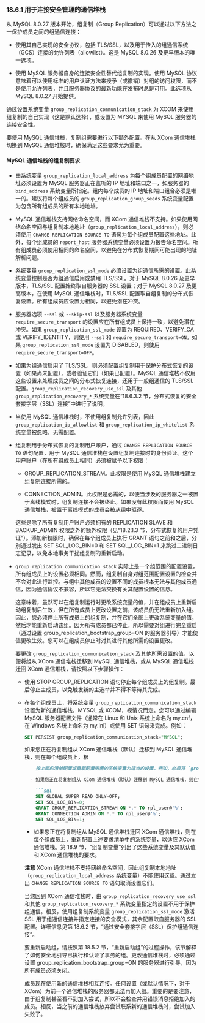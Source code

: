 ### 18.6.1 用于连接安全管理的通信堆栈

从 MySQL 8.0.27 版本开始，组复制（Group Replication）可以通过以下方法之一保护成员之间的组通信连接：

- 使用其自己实现的安全协议，包括 TLS/SSL，以及用于传入的组通信系统（GCS）连接的允许列表（allowlist）。这是 MySQL 8.0.26 及更早版本的唯一选项。
  
- 使用 MySQL 服务器自身的连接安全性替代组复制的实现。使用 MySQL 协议意味着可以使用标准的用户认证方法来授予（或撤销）对组的访问权限，而不是使用允许列表，并且服务器协议的最新功能在发布时总是可用。此选项从 MySQL 8.0.27 开始提供。

通过设置系统变量 `group_replication_communication_stack` 为 XCOM 来使用组复制的自己实现（这是默认选择），或设置为 MYSQL 来使用 MySQL 服务器的连接安全性。

要使用 MySQL 通信堆栈，复制组需要进行以下额外配置。在从 XCom 通信堆栈切换到 MySQL 通信堆栈时，确保满足这些要求尤为重要。

#### MySQL 通信堆栈的组复制要求

- 由系统变量 `group_replication_local_address` 为每个组成员配置的网络地址必须设置为 MySQL 服务器正在监听的 IP 地址和端口之一，如服务器的 `bind_address` 系统变量所指定。组内每个成员的 IP 地址和端口组合必须是唯一的。建议将每个组成员的 `group_replication_group_seeds` 系统变量配置为包含所有组成员的所有本地地址。

- MySQL 通信堆栈支持网络命名空间，而 XCom 通信堆栈不支持。如果使用网络命名空间与组复制本地地址（`group_replication_local_address`），则必须使用 `CHANGE REPLICATION SOURCE TO` 语句为每个组成员配置这些地址。此外，每个组成员的 `report_host` 服务器系统变量必须设置为报告命名空间。所有组成员必须使用相同的命名空间，以避免在分布式恢复期间可能出现的地址解析问题。

- 系统变量 `group_replication_ssl_mode` 必须设置为组通信所需的设置。此系统变量控制是否为组通信启用或禁用 TLS/SSL。对于 MySQL 8.0.26 及更早版本，TLS/SSL 配置始终取自服务器的 SSL 设置；对于 MySQL 8.0.27 及更高版本，在使用 MySQL 通信堆栈时，TLS/SSL 配置取自组复制的分布式恢复设置。所有组成员应设置为相同，以避免潜在冲突。

- 服务器选项 `--ssl` 或 `--skip-ssl` 以及服务器系统变量 `require_secure_transport` 的设置应在所有组成员上保持一致，以避免潜在冲突。如果 `group_replication_ssl_mode` 设置为 REQUIRED、VERIFY_CA 或 VERIFY_IDENTITY，则使用 `--ssl` 和 `require_secure_transport=ON`。如果 `group_replication_ssl_mode` 设置为 DISABLED，则使用 `require_secure_transport=OFF`。

- 如果为组通信启用了 TLS/SSL，则必须配置组复制用于保护分布式恢复的设置（如果尚未配置），或者验证它们（如果已配置）。MySQL 通信堆栈不仅用这些设置来处理成员之间的分布式恢复连接，还用于一般组通信的 TLS/SSL 配置。`group_replication_recovery_use_ssl` 及其他 `group_replication_recovery_*` 系统变量在“18.6.3.2 节，分布式恢复的安全套接字层（SSL）连接”中进行了说明。

- 当使用 MySQL 通信堆栈时，不使用组复制允许列表，因此 `group_replication_ip_allowlist` 和 `group_replication_ip_whitelist` 系统变量被忽略，无需配置。

- 组复制用于分布式恢复的复制用户账户，通过 `CHANGE REPLICATION SOURCE TO` 语句配置，用于 MySQL 通信堆栈在设置组复制连接时的身份验证。这个用户账户（在所有组成员上相同）必须被赋予以下权限：

  - GROUP_REPLICATION_STREAM。此权限是使用 MySQL 通信堆栈建立组复制连接所需的。
  
  - CONNECTION_ADMIN。此权限是必需的，以便当涉及的服务器之一被置于离线模式时，组复制连接不会被终止。如果没有此权限而使用 MySQL 通信堆栈，被置于离线模式的成员会被从组中驱逐。

  这些是除了所有复制用户账户必须拥有的 REPLICATION SLAVE 和 BACKUP_ADMIN 权限之外的额外权限（见“18.2.1.3 节，分布式恢复的用户凭证”）。添加新权限时，确保在每个组成员上执行 GRANT 语句之前和之后，分别通过发出 SET SQL_LOG_BIN=0 和 SET SQL_LOG_BIN=1 来跳过二进制日志记录，以免本地事务干扰组复制的重新启动。

- `group_replication_communication_stack` 实际上是一个组范围的配置设置，所有组成员上的设置必须相同。然而，组复制自身对组范围配置设置的检查并不会对此进行监控。与组中其他成员的设置不同的成员根本无法与其他成员通信，因为通信协议不兼容，所以它无法交换有关其配置设置的信息。

  这意味着，虽然可以在组复制运行时更改系统变量的值，并在组成员上重新启动组复制后生效，但在所有成员上更改设置之前，该成员仍无法重新加入组。因此，您必须停止所有成员上的组复制，并在它们全部上更改系统变量的值，然后才能重新启动该组。因为所有成员都已停止，所以需要对组进行完全重启（通过设置 group_replication_bootstrap_group=ON 的服务器引导）才能使值更改生效。您可以在组成员停止时对其进行其他所需的设置更改。

  要更改 `group_replication_communication_stack` 及其他所需设置的值，以便将组从 XCom 通信堆栈迁移到 MySQL 通信堆栈，或从 MySQL 通信堆栈迁回 XCom 通信堆栈，请按照以下步骤操作：

  - 使用 STOP GROUP_REPLICATION 语句停止每个组成员上的组复制。最后停止主成员，以免触发新的主选举并不得不等待其完成。

  - 在每个组成员上，将系统变量 `group_replication_communication_stack` 设置为新的通信堆栈，MYSQL 或 XCOM，视情况而定。您可以通过编辑 MySQL 服务器配置文件（通常在 Linux 和 Unix 系统上命名为 my.cnf，在 Windows 系统上命名为 my.ini）或使用 SET 语句来完成。例如：

    ```sql
    SET PERSIST group_replication_communication_stack="MYSQL";
    ```
    如果您正在将复制组从 XCom 通信堆栈（默认）迁移到 MySQL 通信堆栈，则在每个组成员上，根
    
    ```markdown
        按上面的清单配置或重新配置所需的系统变量为适当的设置。例如，必须将 `group_replication_local_address` 系统变量设置为 MySQL 服务器正在监听的 IP 地址和端口之一。还要使用 `CHANGE REPLICATION SOURCE TO` 语句配置任何网络命名空间。
    
      - 如果您正在将复制组从 XCom 通信堆栈（默认）迁移到 MySQL 通信堆栈，则在每个组成员上，发出 GRANT 语句以赋予复制用户账户 GROUP_REPLICATION_STREAM 和 CONNECTION_ADMIN 权限。您需要将组成员从停止组复制时应用的只读状态中移除。还要确保在每个组成员上通过在发出 GRANT 语句之前和之后分别执行 SET SQL_LOG_BIN=0 和 SET SQL_LOG_BIN=1 来跳过二进制日志记录，以免本地事务干扰组复制的重新启动。例如：
    
        ```sql
        SET GLOBAL SUPER_READ_ONLY=OFF;
        SET SQL_LOG_BIN=0; 
        GRANT GROUP_REPLICATION_STREAM ON *.* TO rpl_user@'%';
        GRANT CONNECTION_ADMIN ON *.* TO rpl_user@'%';
        SET SQL_LOG_BIN=1;
    ```
      - 如果您正在将复制组从 MySQL 通信堆栈迁回 XCom 通信堆栈，则在每个组成员上，重新配置上述要求清单中的系统变量，以适应 XCom 通信堆栈。第 18.9 节，“组复制变量”列出了这些系统变量及其默认值和 XCom 通信堆栈的要求。
    
      **注意**
      XCom 通信堆栈不支持网络命名空间，因此组复制本地地址（`group_replication_local_address` 系统变量）不能使用这些。通过发出 `CHANGE REPLICATION SOURCE TO` 语句取消设置它们。
    
      当您回到 XCom 通信堆栈时，由 `group_replication_recovery_use_ssl` 和其他 `group_replication_recovery_*` 系统变量指定的设置不用于保护组通信。相反，使用组复制系统变量 `group_replication_ssl_mode` 激活 SSL 用于组通信连接并指定连接的安全模式，其余配置取自服务器的 SSL 配置。详细信息见第 18.6.2 节，“通过安全套接字层（SSL）保护组通信连接”。
    
      要重新启动组，请按照第 18.5.2 节，“重新启动组”的过程操作，该节解释了如何安全地引导已执行和认证了事务的组。更改通信堆栈时，必须通过设置 group_replication_bootstrap_group=ON 的服务器进行引导，因为所有成员必须关闭。
    
      成员现在使用新的通信堆栈相互连接。任何设置（或默认情况下，对于 XCom）为前一个通信堆栈的服务器都无法再加入组。重要的是要注意，由于组复制甚至看不到加入尝试，所以不会检查并用错误消息拒绝加入的成员。相反，当之前的通信堆栈放弃尝试联系新的通信堆栈时，尝试加入失败了。
    ```
